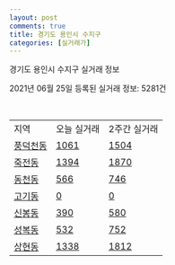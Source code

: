 ```yaml
---
layout: post
comments: true
title: 경기도 용인시 수지구
categories: [실거래가]
---
```


경기도 용인시 수지구 실거래 정보

2021년 06월 25일 등록된 실거래 정보: 5281건

<script type="text/javascript">
  google.charts.load('current', {'packages':['corechart']});
  google.charts.setOnLoadCallback(drawChart);

  function drawChart() {
    var data = google.visualization.arrayToDataTable([['거래일', '매매', '전월세', '전매'], ['2020-02', 1638, 1129, 38], ['2020-03', 339, 783, 14], ['2020-04', 272, 1015, 3], ['2021-02', 0, 22, 0], ['2021-03', 8, 150, 0], ['2021-04', 206, 340, 9], ['2021-05', 399, 514, 7], ['2021-06', 113, 264, 1]]);

    var options = {
      title: '최근 유형별 거래량 추이',
      legend: { position: 'bottom' }
    };

    var chart = new google.visualization.LineChart(document.getElementById('columnchart_material'));
    chart.draw(data, (options));
  }
</script>

<div id="columnchart_material" style="width: 450px; margin-left: -35px"></div>
<br>
<table class="sortable">
  <tr>
    <td>지역</td>
    <td>오늘 실거래</td>
    <td>2주간 실거래</td>
  </tr>

  
  <tr class="item">
    <td><a href="4146510100.html">풍덕천동</a></td>
    <td><a href="4146510100.html">1061</a></td>
    <td><a href="4146510100.html">1504</a></td>
  </tr>
    

  <tr class="item">
    <td><a href="4146510200.html">죽전동</a></td>
    <td><a href="4146510200.html">1394</a></td>
    <td><a href="4146510200.html">1870</a></td>
  </tr>
    

  <tr class="item">
    <td><a href="4146510300.html">동천동</a></td>
    <td><a href="4146510300.html">566</a></td>
    <td><a href="4146510300.html">746</a></td>
  </tr>
    

  <tr class="item">
    <td><a href="4146510400.html">고기동</a></td>
    <td><a href="4146510400.html">0</a></td>
    <td><a href="4146510400.html">0</a></td>
  </tr>
    

  <tr class="item">
    <td><a href="4146510500.html">신봉동</a></td>
    <td><a href="4146510500.html">390</a></td>
    <td><a href="4146510500.html">580</a></td>
  </tr>
    

  <tr class="item">
    <td><a href="4146510600.html">성복동</a></td>
    <td><a href="4146510600.html">532</a></td>
    <td><a href="4146510600.html">752</a></td>
  </tr>
    

  <tr class="item">
    <td><a href="4146510700.html">상현동</a></td>
    <td><a href="4146510700.html">1338</a></td>
    <td><a href="4146510700.html">1812</a></td>
  </tr>
    


</table>


    